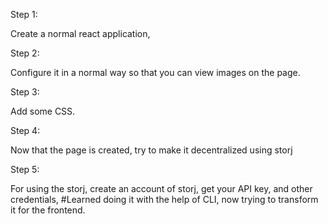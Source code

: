 Step 1:

Create a normal react application,

Step 2:

Configure it in a normal way so that you can view images on the page.


Step 3:

Add some CSS.

Step 4:

Now that the page is created, try to make it decentralized using storj

Step 5:

For using the storj, create an account of storj, get your API key, and other credentials, 
#Learned doing it with the help of CLI, now trying to transform it for the frontend.